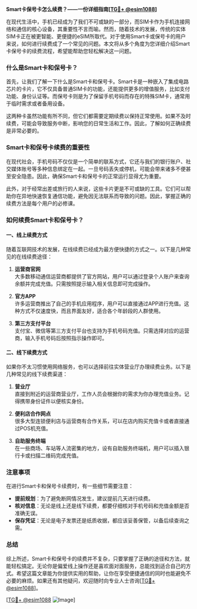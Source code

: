 **Smart卡保号卡怎么续费？——一份详细指南[[TG💪+ @esim1088](https://t.me/s/esim1088)]**

在现代生活中，手机已经成为了我们不可或缺的一部分，而SIM卡作为手机连接网络和通信的核心设备，其重要性不言而喻。然而，随着技术的发展，传统的实体SIM卡正在被更智能、更便捷的eSIM所取代。对于使用Smart卡或保号卡的用户来说，如何进行续费成了一个常见的问题。本文将从多个角度为您详细介绍Smart卡保号卡的续费流程，希望能帮助您轻松解决这一问题。

### 什么是Smart卡和保号卡？

首先，让我们了解一下什么是Smart卡和保号卡。Smart卡是一种嵌入了集成电路芯片的卡片，它不仅具备普通SIM卡的功能，还能提供更多的增值服务，比如支付功能、身份认证等。而保号卡则是为了保留手机号码而存在的特殊SIM卡，通常用于临时需求或者备用设备。

这两种卡虽然功能有所不同，但它们都需要定期续费以保持正常使用。如果不及时续费，可能会导致服务中断，影响您的日常生活和工作。因此，了解如何正确续费是非常必要的。

### Smart卡和保号卡续费的重要性

在现代社会，手机号码不仅仅是一个简单的联系方式，它还与我们的银行账户、社交媒体账号等多种信息绑定在一起。一旦号码丢失或停机，可能会带来诸多不便甚至安全隐患。因此，确保Smart卡和保号卡的正常运行显得尤为重要。

此外，对于经常出差或旅行的人来说，这些卡片更是不可或缺的工具。它们可以帮助你在异地快速恢复通信功能，避免因无法联系而导致的问题。因此，掌握正确的续费方法是每个用户的必修课。

### 如何续费Smart卡和保号卡？

#### 一、线上续费方式

随着互联网技术的发展，在线续费已经成为最方便快捷的方式之一。以下是几种常见的在线续费途径：

1. **运营商官网**  
   大多数移动通信运营商都提供了官方网站，用户可以通过登录个人账户来查询余额并完成充值。只需按照提示输入相关信息即可完成操作。

2. **官方APP**  
   许多运营商推出了自己的手机应用程序，用户可以直接通过APP进行充值。这种方式不仅速度快，而且界面友好，适合各个年龄段的人群使用。

3. **第三方支付平台**  
   支付宝、微信等第三方支付平台也支持为手机号码充值。只需选择对应的运营商，输入手机号码后按照指示操作即可。

#### 二、线下续费方式

如果你不太习惯使用网络服务，也可以选择前往实体营业厅办理续费业务。以下是几种常见的线下续费渠道：

1. **营业厅**  
   直接到附近的运营商营业厅，工作人员会根据你的需求为你办理充值业务。记得携带身份证件以便核实身份。

2. **便利店合作网点**  
   很多大型连锁便利店与运营商有合作关系，可以在店内购买充值卡或者直接通过POS机充值。

3. **自助服务终端**  
   在一些商场、车站等人流密集的地方，设有自助服务终端机，用户可以插入银行卡或扫描二维码完成充值。

### 注意事项

在进行Smart卡和保号卡续费时，有一些细节需要注意：

- **提前规划**：为了避免断网情况发生，建议提前几天进行续费。
- **核对信息**：无论是线上还是线下续费，都要仔细核对手机号码和充值金额是否准确无误。
- **保存凭证**：无论是电子发票还是纸质收据，都应该妥善保管，以备后续查询之需。

### 总结

综上所述，Smart卡和保号卡的续费并不复杂，只要掌握了正确的途径和方法，就能轻松搞定。无论你是偏爱线上操作还是喜欢面对面服务，总能找到适合自己的方式。希望这篇文章能为你提供实用的帮助，让你在享受便捷通信的同时也能避免不必要的麻烦。如果还有其他疑问，欢迎随时向专业人士咨询[[TG💪+ @esim1088](https://t.me/s/esim1088)]。

[[TG💪+ @esim1088](https://t.me/s/esim1088) ![Image](https://i.postimg.cc/4NQfJmqS/Snipaste-2025-05-13-00-14-12.png)]